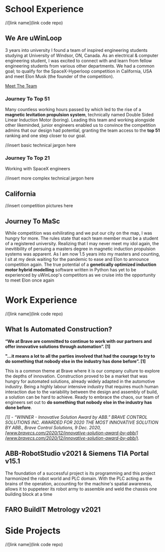 # School Experience

//[link name](link code repo)

## We Are uWinLoop

3 years into university I found a team of inspired engineering students studying at University of Windsor, ON, Canada. As an electrical & computer engineering student, I was excited to connect with and learn from fellow engineering students from various other departments. We had a common goal; to qualify for the SpaceX-Hyperloop competition in California, USA and meet Elon Musk (the founder of the competition).

[Meet The Team](https://www.uwinloop.ca/)

### Journey To Top 51

Many countless working hours passed by which led to the rise of a **magnetic levitation propulsion system**, technically named Double Sided Linear Induction Motor (boring). Leading this team and working alongside other likeminded, junior engineers enabled us to convince the competition admins that our design had potential, granting the team access to the **top 51** ranking and one step closer to our goal.

//insert basic technical jargon here

### Journey To Top 21

Working with SpaceX engineers

//insert more complex technical jargon here

## California

//insert competition pictures here

## Journey To MaSc

While competition was exhilirating and we put our city on the map, I was hungry for more. The rules state that each team member must be a student of a registered university. Realizing that I may never meet my idol again, the inevitibility of persuing a masters degree in magnetic induction propulsion systems was apparent. As I am now 1.5 years into my masters and counting, I sit at my desk waiting for the pandemic to ease and Elon to announce competition again. The true potential of a **genetically optimized induction motor hybrid modelling** software written in Python has yet to be experienced by uWinLoop's competitors as we cruise into the opportunity to meet Elon once again

# Work Experience

//[link name](link code repo)

## What Is Automated Construction?

**“We at Brave are committed to continue to work with our partners and offer innovative solutions through automation”. [1]**

**"...it means a lot to all the parties involved that had the courage to try to do something that nobody else in the industry has done before”. [1]**

This is a common theme at Brave where it is our company culture to explore the depths of innovation. Construction proved to be a market that was hungry for automated solutions, already widely adapted in the automotive industry. Being a highly labour intensive industry that requires much human interaction due to the variability between the design and assembly of build, a solution can be hard to achieve. Ready to embrace the chaos, our team of engineers set out to **do something that nobody else in the industry has done before**.

*[1] - “WINNER - Innovative Solution Award by ABB.” BRAVE CONTROL SOLUTIONS INC. AWARDED FOR 2020 THE MOST INNOVATIVE SOLUTION BY ABB., Brave Control Solutions, 9 Dec. 2020, [www.bravecs.com/2020/12/innovative-solution-award-by-abb/](www.bravecs.com/2020/12/innovative-solution-award-by-abb/).*

## ABB-RobotStudio v2021 & Siemens TIA Portal v15.1

The foundation of a successful project is its programming and this project harmonized the robot world and PLC domain. With the PLC acting as the brains of the operation, accounting for the machine's spatial awareness, allows it to puppeteer its robot army to assemble and weld the chassis one building block at a time

## FARO BuildIT Metrology v2021

# Side Projects

//[link name](link code repo)
